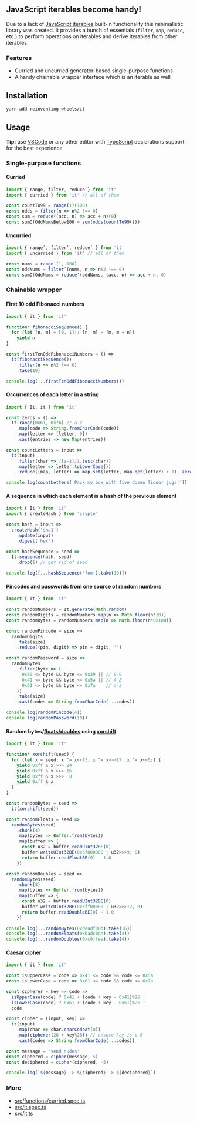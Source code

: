 ## JavaScript iterables become handy!

Due to a lack of [JavaScript iterables][1] built-in functionality this minimalistic library was created.
It provides a bunch of essentials (`filter`, `map`, `reduce`, etc.) to perform operations on iterables
and derive iterables from other iterables.

### Features

- Curried and uncurried generator-based single-purpose functions
- A handy chainable wrapper interface which is an iterable as well

## Installation

```sh
yarn add reinventing-wheels/it
```

## Usage

**Tip:** use [VSCode][2] or any other editor with [TypeScript][3] declarations support for the best experience

### Single-purpose functions

#### Curried

```js
import { range, filter, reduce } from 'it'
import { curried } from 'it' // all of them

const countTo99 = range(1)(100)
const odds = filter(n => n%2 !== 0)
const sum = reduce((acc, n) => acc + n)(0)
const sumOfOddNumsBelow100 = sum(odds(countTo99()))
```

#### Uncurried

```js
import { rangeʹ, filterʹ, reduceʹ } from 'it'
import { uncurried } from 'it' // all of them

const nums = rangeʹ(1, 100)
const oddNums = filterʹ(nums, n => n%2 !== 0)
const sumOfOddNums = reduceʹ(oddNums, (acc, n) => acc + n, 0)
```

### Chainable wrapper

#### First 10 odd Fibonacci numbers

```js
import { it } from 'it'

function* fibonacciSequence() {
  for (let [n, m] = [0, 1];; [n, m] = [m, m + n])
    yield n
}

const firstTenOddFibonacciNumbers = () =>
  it(fibonacciSequence())
    .filter(n => n%2 !== 0)
    .take(10)

console.log(...firstTenOddFibonacciNumbers())
```

#### Occurrences of each letter in a string

```js
import { It, it } from 'it'

const zeros = () =>
  It.range(0x61, 0x7b) // a-z
    .map(code => String.fromCharCode(code))
    .map(letter => [letter, 0])
    .cast(entries => new Map(entries))

const countLetters = input =>
  it(input)
    .filter(char => /[a-z]/i.test(char))
    .map(letter => letter.toLowerCase())
    .reduce((map, letter) => map.set(letter, map.get(letter) + 1), zeros())

console.log(countLetters('Pack my box with five dozen liquor jugs!'))
```

#### A sequence in which each element is a hash of the previous element

```js
import { It } from 'it'
import { createHash } from 'crypto'

const hash = input =>
  createHash('sha1')
    .update(input)
    .digest('hex')

const hashSequence = seed =>
  It.sequence(hash, seed)
    .drop(1) // get rid of seed

console.log([...hashSequence('foo').take(10)])
```

#### Pincodes and passwords from one source of random numbers

```js
import { It } from 'it'

const randomNumbers = It.generate(Math.random)
const randomDigits = randomNumbers.map(n => Math.floor(n*10))
const randomBytes = randomNumbers.map(n => Math.floor(n*0x100))

const randomPincode = size =>
  randomDigits
    .take(size)
    .reduce((pin, digit) => pin + digit, '')

const randomPassword = size =>
  randomBytes
    .filter(byte => (
      0x30 <= byte && byte <= 0x39 || // 0-9
      0x41 <= byte && byte <= 0x5a || // A-Z
      0x61 <= byte && byte <= 0x7a    // a-z
    ))
    .take(size)
    .cast(codes => String.fromCharCode(...codes))

console.log(randomPincode(4))
console.log(randomPassword(10))
```

#### Random bytes/[floats/doubles][4] using [xorshift][5]

```js
import { it } from 'it'

function* xorshift(seed) {
  for (let x = seed; x ^= x<<13, x ^= x>>>17, x ^= x<<5;) {
    yield 0xff & x >>> 24
    yield 0xff & x >>> 16
    yield 0xff & x >>>  8
    yield 0xff & x
  }
}

const randomBytes = seed =>
  it(xorshift(seed))

const randomFloats = seed =>
  randomBytes(seed)
    .chunk(4)
    .map(bytes => Buffer.from(bytes))
    .map(buffer => {
      const u32 = buffer.readUInt32BE(0)
      buffer.writeUInt32BE(0x3f800000 | u32>>>9, 0)
      return buffer.readFloatBE(0) - 1.0
    })

const randomDoubles = seed =>
  randomBytes(seed)
    .chunk(8)
    .map(bytes => Buffer.from(bytes))
    .map(buffer => {
      const u32 = buffer.readUInt32BE(0)
      buffer.writeUInt32BE(0x3ff00000 | u32>>>12, 0)
      return buffer.readDoubleBE(0) - 1.0
    })

console.log(...randomBytes(0xdeadf00d).take(16))
console.log(...randomFloats(0xbadc0de).take(4))
console.log(...randomDoubles(0xc0ffee).take(4))
```

#### [Caesar cipher][6]

```js
import { it } from 'it'

const isUpperCase = code => 0x41 <= code && code <= 0x5a
const isLowerCase = code => 0x61 <= code && code <= 0x7a

const cipherer = key => code =>
  isUpperCase(code) ? 0x41 + (code + key - 0x41)%26 :
  isLowerCase(code) ? 0x61 + (code + key - 0x61)%26 :
  code

const cipher = (input, key) =>
  it(input)
    .map(char => char.charCodeAt(0))
    .map(cipherer(26 + key%26)) // ensure key is ≥ 0
    .cast(codes => String.fromCharCode(...codes))

const message = 'send nudes'
const ciphered = cipher(message, 5)
const deciphered = cipher(ciphered, -5)

console.log(`${message} -> ${ciphered} -> ${deciphered}`)
```

### More

- [src/functions/curried.spec.ts](src/functions/curried.spec.ts)
- [src/it.spec.ts](src/it.spec.ts)
- [src/it.ts](src/it.ts)

[1]: https://developer.mozilla.org/en-US/docs/Web/JavaScript/Reference/Iteration_protocols
[2]: https://code.visualstudio.com/
[3]: https://www.typescriptlang.org/
[4]: http://experilous.com/1/blog/post/perfect-fast-random-floating-point-numbers#half-open-range
[5]: https://en.wikipedia.org/wiki/Xorshift
[6]: https://en.wikipedia.org/wiki/Caesar_cipher

